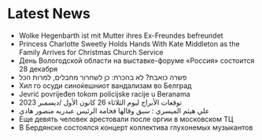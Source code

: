 # Latest News
-  Wolke Hegenbarth ist mit Mutter ihres Ex-Freundes befreundet
-  Princess Charlotte Sweetly Holds Hands With Kate Middleton as the Family Arrives for Christmas Church Service
-  День Вологодской области на выставке-форуме «Россия» состоится 28 декабря
-  פשרה כואבת? לא בהכרח: כן לשחרור מחבלים, למרות הכל
-  Хил го осуди синоќешниот вандализам во Белград
-  Jevrić povrijeđen tokom policijske racije u Beranama
-  توقعات الأبراج ليوم الثلاثاء 26 كانون الأول /ديسمبر 2023
-  علي هيثم الميسري : سبق وقالها فخامة الرئيس عبدربه منصور هادي
-  Еще девять человек арестовали после оргии в московском ТЦ
-  В Бердянске состоялся концерт коллектива глухонемых музыкантов
